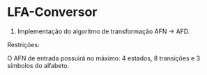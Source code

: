 # LFA-Conversor

1) Implementação do algoritmo de transformação AFN -> AFD.


Restrições:

O AFN de entrada possuirá no máximo: 4 estados, 8 transições e 3 símbolos do alfabeto.
